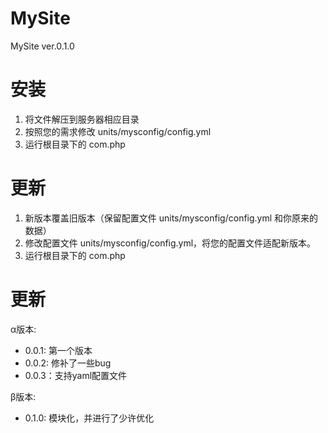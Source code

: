 # MySite
MySite ver.0.1.0

# 安装

1. 将文件解压到服务器相应目录
2. 按照您的需求修改 units/mysconfig/config.yml
3. 运行根目录下的 com.php

# 更新

1. 新版本覆盖旧版本（保留配置文件 units/mysconfig/config.yml 和你原来的数据）
2. 修改配置文件 units/mysconfig/config.yml，将您的配置文件适配新版本。
3. 运行根目录下的 com.php


# 更新

α版本:

- 0.0.1: 第一个版本
- 0.0.2: 修补了一些bug
- 0.0.3：支持yaml配置文件 

β版本:

- 0.1.0: 模块化，并进行了少许优化
